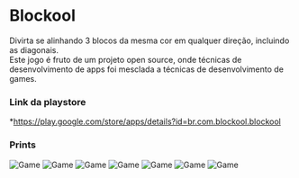 # Blockool 
Divirta se alinhando 3 blocos da mesma cor em qualquer direção, incluindo as diagonais.<br/>
Este jogo é fruto de um projeto open source, onde técnicas de desenvolvimento de apps foi mesclada a técnicas de desenvolvimento de games.


### Link da playstore
*https://play.google.com/store/apps/details?id=br.com.blockool.blockool

### Prints
![Game](https://lh3.googleusercontent.com/JvR_D1SxJ5j5Jc6TEy4hlZ9687yZGEc3w9GAEC38nG5Pk3cl73Yu76n0vF1xf80U6NY=w720-h310-rw)
![Game](https://lh3.googleusercontent.com/ujzo9lvseZZE1LiylTLFXMfLOy1dmXMGMBkJe15RKHChxm39RBrYv-4sD1ZoZtkUs0c=w720-h310-rw)
![Game](https://lh3.googleusercontent.com/5bO63XqyZViBWnIjzodwgIsjphbsLz-LKqKCXICNW2JOdX_BNkUwMkiWA_OAgpWgVuR1=w720-h310-rw)
![Game](https://lh3.googleusercontent.com/TQjoqyV_SvtG2EMzAkaYRWJs3WhqUAoxC70GVRvrWLfpDun9BKA4SgGmcPzgV316hPs=w720-h310-rw)
![Game](https://lh3.googleusercontent.com/SSrKKFJMzPbUSsE6XtXqIAkIy-k_c9dRT0fLaCGkOXgw4IkrzdXSlZz_dD-ogM_yKSM=w720-h310-rw)
![Game](https://lh3.googleusercontent.com/J-nIy172yTHED9ehtFU7e7sMRa2o3ETckm5pubDAikw8IHq-36NpXTJ8FLflhFTD_fM=w720-h310-rw)
![Game](https://lh3.googleusercontent.com/XO8sUvbmzkd9O4B1kgDNFX7To1JAtByzO22xzviGGNuuALievF0weWdub6o2Lxawi7oa=w720-h310-rw)
